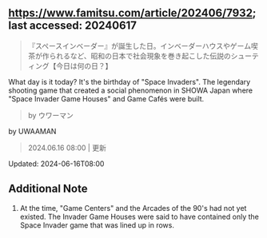 ## https://www.famitsu.com/article/202406/7932; last accessed: 20240617

> 『スペースインベーダー』が誕生した日。インベーダーハウスやゲーム喫茶が作られるなど、昭和の日本で社会現象を巻き起こした伝説のシューティング【今日は何の日？】

What day is it today? It's the birthday of "Space Invaders". The legendary shooting game that created a social phenomenon in SHOWA Japan where "Space Invader Game Houses" and Game Cafés were built.

> by ウワーマン

by UWAAMAN

> 2024.06.16 08:00 | 更新

Updated: 2024-06-16T08:00 

## Additional Note

1) At the time, "Game Centers" and the Arcades of the 90's had not yet existed. The Invader Game Houses were said to have contained only the Space Invader game that was lined up in rows.